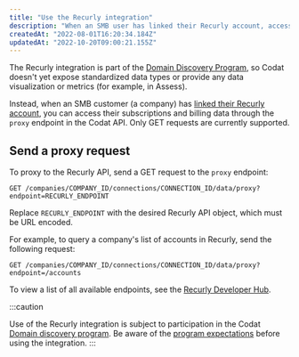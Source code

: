 ```yaml
---
title: "Use the Recurly integration"
description: "When an SMB user has linked their Recurly account, access their subscriptions and billing data by making proxy requests to the Recurly API"
createdAt: "2022-08-01T16:20:34.184Z"
updatedAt: "2022-10-20T09:00:21.155Z"
---
```


The Recurly integration is part of the [Domain Discovery Program](/domain-discovery-program), so Codat doesn't yet expose standardized data types or provide any data visualization or metrics (for example, in Assess).

Instead, when an SMB customer (a company) has [linked their Recurly account](/commerce-recurly-setup#smb-customer-authenticate-and-connect-your-commerce-data), you can access their subscriptions and billing data through the `proxy` endpoint in the Codat API. Only GET requests are currently supported.

## Send a proxy request

To proxy to the Recurly API, send a GET request to the `proxy` endpoint:

```
GET /companies/COMPANY_ID/connections/CONNECTION_ID/data/proxy?endpoint=RECURLY_ENDPOINT
```

Replace `RECURLY_ENDPOINT` with the desired Recurly API object, which must be URL encoded.

For example, to query a company's list of accounts in Recurly, send the following request:

```
GET /companies/COMPANY_ID/connections/CONNECTION_ID/data/proxy?endpoint=/accounts
```

To view a list of all available endpoints, see the <a className="external" href="https://developers.recurly.com/api/v2021-02-25/index.html" target="_blank">Recurly Developer Hub</a>.

:::caution

Use of the Recurly integration is subject to participation in the Codat [Domain discovery program](/domain-discovery-program). Be aware of the [program expectations](/domain-discovery-program) before using the integration.
:::
